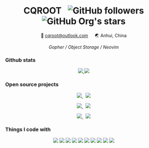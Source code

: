 <div align="center">
  <h1>CQROOT &nbsp;
    <img alt="GitHub followers" src="https://img.shields.io/github/followers/cqroot?style=social">
    <img alt="GitHub Org's stars" src="https://img.shields.io/github/stars/cqroot?style=social">
  </h1>

  <p>📧 <a href="mailto:cqroot@outlook.com">cqroot@outlook.com</a> &emsp; 🌏 Anhui, China</p>
  <i>Gopher / Object Storage / Neovim</i>
</div>

### Github stats

<p align="center">
  <a href="https://github.com/cqroot/cqroot">
    <img src="https://github-readme-stats.vercel.app/api?username=cqroot&show_icons=true&theme=nord&line_height=27&count_private=true">
  </a>
  <a href="https://github.com/cqroot/cqroot">
    <img src="https://github-readme-stats.vercel.app/api/top-langs/?username=cqroot&theme=nord&langs_count=3&hide=css,typescript,html,ejs,javascript">
  </a>
</p>

### Open source projects

<div align="center">
  <p align="center">
    <a href="https://github.com/cqroot/joplin-outline">
      <img src="https://github-readme-stats.vercel.app/api/pin/?username=cqroot&repo=joplin-outline"/>
    </a>
        &nbsp
    <a href="https://github.com/cheatsheets-cn/cheatsheets-cn">
      <img src="https://github-readme-stats.vercel.app/api/pin/?username=cheatsheets-cn&repo=cheatsheets-cn"/>
    </a>
  </p>
  <p align="center">
    <a href="https://github.com/cqroot/openstack-swift-exporter">
      <img src="https://github-readme-stats.vercel.app/api/pin/?username=cqroot&repo=openstack-swift-exporter"/>
    </a>
        &nbsp
    <a href="https://github.com/cqroot/openstack-swift-dashboard">
      <img src="https://github-readme-stats.vercel.app/api/pin/?username=cqroot&repo=openstack-swift-dashboard"/>
    </a>
  </p>
  <p align="center">
    <a href="https://github.com/cqroot/zookeeper-ansible">
      <img src="https://github-readme-stats.vercel.app/api/pin/?username=cqroot&repo=zookeeper-ansible"/>
    </a>
        &nbsp
    <a href="https://github.com/cqroot/kafka-ansible">
      <img src="https://github-readme-stats.vercel.app/api/pin/?username=cqroot&repo=kafka-ansible"/>
    </a>
  </p>
</div>

### Things I code with

<p align="center">
  <img src="https://img.shields.io/badge/Go-informational?style=flat&logo=Go&logoColor=white&color=3f4a5a">
  <img src="https://img.shields.io/badge/Kubernetes-informational?style=flat&logo=Kubernetes&logoColor=white&color=3f4a5a">
  <img src="https://img.shields.io/badge/Docker-informational?style=flat&logo=Docker&logoColor=white&color=3f4a5a">
  <img src="https://img.shields.io/badge/Linux-informational?style=flat&logo=Linux&logoColor=white&color=3f4a5a">
  <img src="https://img.shields.io/badge/Neovim-informational?style=flat&logo=Neovim&logoColor=white&color=3f4a5a">
  <img src="https://img.shields.io/badge/OpenStack-informational?style=flat&logo=OpenStack&logoColor=white&color=3f4a5a">
  <img src="https://img.shields.io/badge/Ceph-informational?style=flat&logo=Ceph&logoColor=white&color=3f4a5a">
  <img src="https://img.shields.io/badge/Prometheus-informational?style=flat&logo=Prometheus&logoColor=white&color=3f4a5a">
  <img src="https://img.shields.io/badge/Python-informational?style=flat&logo=Python&logoColor=white&color=3f4a5a">
  <img src="https://img.shields.io/badge/Tmux-informational?style=flat&logo=Tmux&logoColor=white&color=3f4a5a">
</p>
